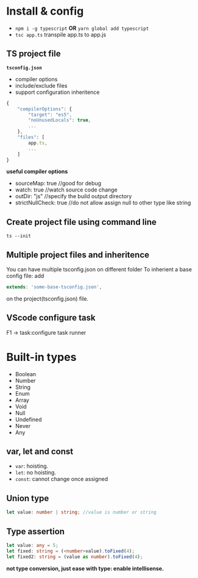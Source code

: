 # Install & config
* `npm i -g typescript` **OR** `yarn global add typescript`
* `tsc app.ts` transpile app.ts to app.js

## TS project file
**`tsconfig.json`**
* compiler options
* include/exclude files
* support configuration inheritence
```javascript
{
    "compilerOptions": {
        "target": "es5",
        "noUnusedLocals": true,
        ...
    },
    "files": [
        app.ts,
        ...
    ]
}
```
**useful compiler options**
* sourceMap: true  //good for debug
* watch: true //watch source code change
* outDir: "js" //specify the build output directory
* strictNullCheck: true //do not allow assign null to other type like string

## Create project file using command line
`ts --init`

## Multiple project files and inheritence
You can have multiple tsconfig.json on different folder
To inherient a base config file:
add 
```javascript
extends: 'some-base-tsconfig.json', 
``` 
on the project(tsconfig.json) file.

## VScode configure task
F1 -> task:configure task runner

# Built-in types
* Boolean
* Number
* String
* Enum
* Array
* Void
* Null
* Undefined
* Never
* Any

## var, let and const
* `var`: hoisting.
* `let`: no hoisting.
* `const`: cannot change once assigned

## Union type
```typescript
let value: number | string; //value is number or string
```

## Type assertion
```typescript
let value: any = 5;
let fixed: string = (<number>value).toFixed(4);
let fixed2: string = (value as number).toFixed(4);
```
**not type conversion, just ease with type: enable intellisense.**


